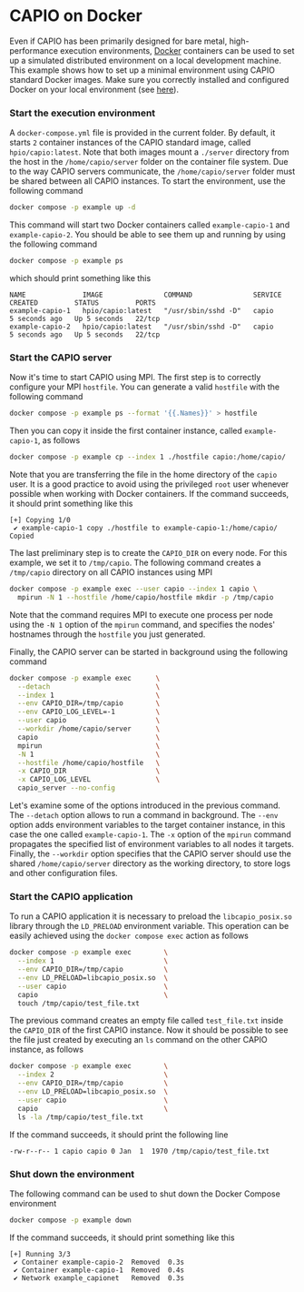 # CAPIO on Docker

Even if CAPIO has been primarily designed for bare metal, high-performance execution environments, [Docker](https://www.docker.com/) containers can be used to set up a simulated distributed environment on a local development machine. This example shows how to set up a minimal environment using CAPIO standard Docker images. Make sure you correctly installed and configured Docker on your local environment (see [here](https://docs.docker.com/engine/install/)).

### Start the execution environment

A `docker-compose.yml` file is provided in the current folder. By default, it starts `2` container instances of the CAPIO standard image, called `hpio/capio:latest`. Note that both images mount a `./server` directory from the host in the `/home/capio/server` folder on the container file system. Due to the way CAPIO servers communicate, the `/home/capio/server` folder must be shared between all CAPIO instances. To start the environment, use the following command

```bash
docker compose -p example up -d 
```

This command will start two Docker containers called `example-capio-1` and `example-capio-2`. You should be able to see them up and running by using the following command

```bash
docker compose -p example ps
```

which should print something like this

```
NAME              IMAGE               COMMAND               SERVICE   CREATED         STATUS         PORTS
example-capio-1   hpio/capio:latest   "/usr/sbin/sshd -D"   capio     5 seconds ago   Up 5 seconds   22/tcp
example-capio-2   hpio/capio:latest   "/usr/sbin/sshd -D"   capio     5 seconds ago   Up 5 seconds   22/tcp
```

### Start the CAPIO server

Now it's time to start CAPIO using MPI. The first step is to correctly configure your MPI `hostfile`. You can generate a valid `hostfile` with the following command

```bash
docker compose -p example ps --format '{{.Names}}' > hostfile
```

Then you can copy it inside the first container instance, called `example-capio-1`, as follows

```bash
docker compose -p example cp --index 1 ./hostfile capio:/home/capio/
```

Note that you are transferring the file in the home directory of the `capio` user. It is a good practice to avoid using the privileged `root` user whenever possible when working with Docker containers. If the command succeeds, it should print something like this

```
[+] Copying 1/0
 ✔ example-capio-1 copy ./hostfile to example-capio-1:/home/capio/ Copied 
```

The last preliminary step is to create the `CAPIO_DIR` on every node. For this example, we set it to `/tmp/capio`. The following command creates a `/tmp/capio` directory on all CAPIO instances using MPI

```bash
docker compose -p example exec --user capio --index 1 capio \
  mpirun -N 1 --hostfile /home/capio/hostfile mkdir -p /tmp/capio
```

Note that the command requires MPI to execute one process per node using the `-N 1` option of the `mpirun` command, and specifies the nodes' hostnames through the `hostfile` you just generated.

Finally, the CAPIO server can be started in background using the following command

```bash
docker compose -p example exec      \
  --detach                          \
  --index 1                         \
  --env CAPIO_DIR=/tmp/capio        \
  --env CAPIO_LOG_LEVEL=-1          \
  --user capio                      \
  --workdir /home/capio/server      \
  capio                             \
  mpirun                            \
  -N 1                              \
  --hostfile /home/capio/hostfile   \
  -x CAPIO_DIR                      \
  -x CAPIO_LOG_LEVEL                \
  capio_server --no-config
```

Let's examine some of the options introduced in the previous command. The `--detach` option allows to run a command in background. The `--env` option adds environment variables to the target container instance, in this case the one called `example-capio-1`. The `-x` option of the `mpirun` command propagates the specified list of environment variables to all nodes it targets. Finally, the `--workdir` option specifies that the CAPIO server should use the shared `/home/capio/server` directory as the working directory, to store logs and other configuration files.

### Start the CAPIO application

To run a CAPIO application it is necessary to preload the `libcapio_posix.so` library through the `LD_PRELOAD` environment variable. This operation can be easily achieved using the `docker compose exec` action as follows

```bash
docker compose -p example exec        \
  --index 1                           \
  --env CAPIO_DIR=/tmp/capio          \
  --env LD_PRELOAD=libcapio_posix.so  \
  --user capio                        \
  capio                               \
  touch /tmp/capio/test_file.txt
```

The previous command creates an empty file called `test_file.txt` inside the `CAPIO_DIR` of the first CAPIO instance. Now it should be possible to see the file just created by executing an `ls` command on the other CAPIO instance, as follows

```bash
docker compose -p example exec        \
  --index 2                           \
  --env CAPIO_DIR=/tmp/capio          \
  --env LD_PRELOAD=libcapio_posix.so  \
  --user capio                        \
  capio                               \
  ls -la /tmp/capio/test_file.txt
```

If the command succeeds, it should print the following line

```
-rw-r--r-- 1 capio capio 0 Jan  1  1970 /tmp/capio/test_file.txt
```

### Shut down the environment

The following command can be used to shut down the Docker Compose environment

```bash
docker compose -p example down
```

If the command succeeds, it should print something like this

```
[+] Running 3/3
 ✔ Container example-capio-2  Removed  0.3s 
 ✔ Container example-capio-1  Removed  0.4s 
 ✔ Network example_capionet   Removed  0.3s 
```

